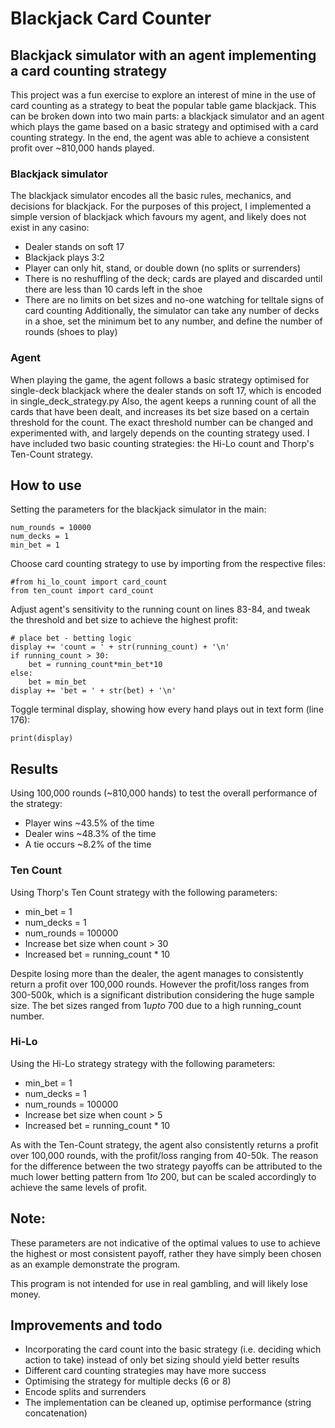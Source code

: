 # Blackjack Card Counter

## Blackjack simulator with an agent implementing a card counting strategy

This project was a fun exercise to explore an interest of mine in the use of card counting as a strategy to beat the popular table game blackjack. 
This can be broken down into two main parts: a blackjack simulator and an agent which plays the game based on a basic strategy and optimised with a card counting strategy.
In the end, the agent was able to achieve a consistent profit over ~810,000 hands played.

### Blackjack simulator

The blackjack simulator encodes all the basic rules, mechanics, and decisions for blackjack. 
For the purposes of this project, I implemented a simple version of blackjack which favours my agent, and likely does not exist in any casino:
- Dealer stands on soft 17
- Blackjack plays 3:2
- Player can only hit, stand, or double down (no splits or surrenders)
- There is no reshuffling of the deck; cards are played and discarded until there are less than 10 cards left in the shoe
- There are no limits on bet sizes and no-one watching for telltale signs of card counting
Additionally, the simulator can take any number of decks in a shoe, set the minimum bet to any number, and define the number of rounds (shoes to play)

### Agent

When playing the game, the agent follows a basic strategy optimised for single-deck blackjack where the dealer stands on soft 17, which is encoded in single_deck_strategy.py
Also, the agent keeps a running count of all the cards that have been dealt, and increases its bet size based on a certain threshold for the count. The exact threshold number can be changed and experimented with, and largely depends on the counting strategy used.
I have included two basic counting strategies: the Hi-Lo count and Thorp's Ten-Count strategy.

## How to use

Setting the parameters for the blackjack simulator in the main:
```
num_rounds = 10000
num_decks = 1
min_bet = 1
```

Choose card counting strategy to use by importing from the respective files:
```
#from hi_lo_count import card_count
from ten_count import card_count
```

Adjust agent's sensitivity to the running count on lines 83-84, and tweak the threshold and bet size to achieve the highest profit:
```
# place bet - betting logic
display += 'count = ' + str(running_count) + '\n'
if running_count > 30:
    bet = running_count*min_bet*10
else:
    bet = min_bet
display += 'bet = ' + str(bet) + '\n'
```

Toggle terminal display, showing how every hand plays out in text form (line 176):
```
print(display)
```

## Results
Using 100,000 rounds (~810,000 hands) to test the overall performance of the strategy: 
- Player wins ~43.5% of the time
- Dealer wins ~48.3% of the time
- A tie occurs ~8.2% of the time

### Ten Count
Using Thorp's Ten Count strategy with the following parameters:
- min_bet  = 1
- num_decks = 1
- num_rounds = 100000
- Increase bet size when count > 30
- Increased bet = running_count * 10
    
Despite losing more than the dealer, the agent manages to consistently return a profit over 100,000 rounds. However the profit/loss ranges from 300-500k, which is a significant distribution considering the huge sample size. The bet sizes ranged from $1 up to ~$700 due to a high running_count number.

### Hi-Lo
Using the Hi-Lo strategy strategy with the following parameters:
- min_bet  = 1
- num_decks = 1
- num_rounds = 100000
- Increase bet size when count > 5
- Increased bet = running_count * 10

As with the Ten-Count strategy, the agent also consistently returns a profit over 100,000 rounds, with the profit/loss ranging from 40-50k. The reason for the difference between the two strategy payoffs can be attributed to the much lower betting pattern from $1 to ~$200, but can be scaled accordingly to achieve the same levels of profit.

## Note:
These parameters are not indicative of the optimal values to use to achieve the highest or most consistent payoff, rather they have simply been chosen as an example demonstrate the program.

This program is not intended for use in real gambling, and will likely lose money.

## Improvements and todo
- Incorporating the card count into the basic strategy (i.e. deciding which action to take) instead of only bet sizing should yield better results
- Different card counting strategies may have more success
- Optimising the strategy for multiple decks (6 or 8)
- Encode splits and surrenders
- The implementation can be cleaned up, optimise performance (string concatenation)



